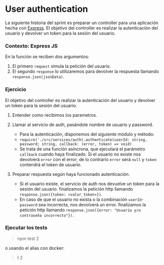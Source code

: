 # User authentication
La siguiente historia del sprint es preparar un controller para una aplicación hecha con [Express](https://expressjs.com/). El objetivo del controller es realizar la autenticación del usuario y devolver un token para la sesión del usuario.

### Contexto: Express JS
En la función se reciben dos argumentos:

1. El primero `request` simula la petición del usuario.
2. El segundo `response` lo utilizaremos para devolver la respuesta llamando `response.json(jsonData)`.

### Ejercicio
El objetivo del controller es realizar la autenticación del usuario y devolver un token para la sesión del usuario.

1. Entender como recibimos los parametros.
2. Llamar al servicio de auth, pasándole nombre de usuario y password.
    * Para la autenticación, disponemos del siguiente módulo y método:
    - `require('./src/services/auth).authenticate(userId: string, password: string, callback: (error, token) => void)`
    * Se trata de una función asíncrona, que ejecutará el parámetro `callback` cuando haya finalizado. Si el usuario no existe nos devolverá `error` con el error; de lo contrario `error` será `null` y `token` contendrá el token de usuario.

2. Preparar respuesta según haya funcionado autenticación.
    * Si el usuario existe, el servicio de auth nos devuelve un token para la sesión del usuario. finalizamos la petición http llamando `response.json({token: <valor_token>})`.
    * En caso de que el usuario no exista o la combinación `userId`-`password` sea incorrecta, nos devolverá un error. finalizamos la petición http llamando `response.json({error: "Usuario y/o contraseña incorrecto"})`.


### Ejecutar los tests
> npm test 2

o usando el alias con docker:

> t 2
